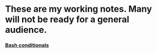 # These are my working notes. Many will not be ready for a general audience.

 
 
### [Bash conditionals](shorts/bash_conditionals.md)
